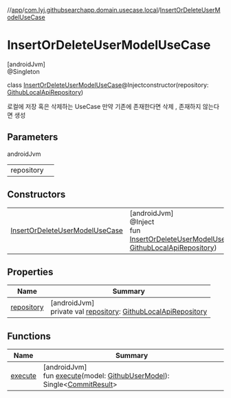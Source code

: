 //[app](../../../index.md)/[com.lyj.githubsearchapp.domain.usecase.local](../index.md)/[InsertOrDeleteUserModelUseCase](index.md)

# InsertOrDeleteUserModelUseCase

[androidJvm]\
@Singleton

class [InsertOrDeleteUserModelUseCase](index.md)@Injectconstructor(repository: [GithubLocalApiRepository](../../com.lyj.githubsearchapp.domain.repository/-github-local-api-repository/index.md))

로컬에 저장 혹은 삭제하는 UseCase 만약 기존에 존재한다면 삭제 , 존재하지 않는다면 생성

## Parameters

androidJvm

| | |
|---|---|
| repository |  |

## Constructors

| | |
|---|---|
| [InsertOrDeleteUserModelUseCase](-insert-or-delete-user-model-use-case.md) | [androidJvm]<br>@Inject<br>fun [InsertOrDeleteUserModelUseCase](-insert-or-delete-user-model-use-case.md)(repository: [GithubLocalApiRepository](../../com.lyj.githubsearchapp.domain.repository/-github-local-api-repository/index.md)) |

## Properties

| Name | Summary |
|---|---|
| [repository](repository.md) | [androidJvm]<br>private val [repository](repository.md): [GithubLocalApiRepository](../../com.lyj.githubsearchapp.domain.repository/-github-local-api-repository/index.md) |

## Functions

| Name | Summary |
|---|---|
| [execute](execute.md) | [androidJvm]<br>fun [execute](execute.md)(model: [GithubUserModel](../../com.lyj.githubsearchapp.domain.model/-github-user-model/index.md)): Single&lt;[CommitResult](../../com.lyj.githubsearchapp.domain.repository/-commit-result/index.md)&gt; |
